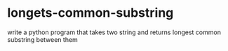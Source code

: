 # longets-common-substring
write a python program that takes two string and returns longest common substring between them
